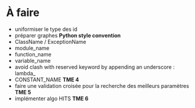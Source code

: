 
# À faire

* uniformiser le type des id
* préparer graphes
__Python style convention__
* ClassName / ExceptionName
* module_name
* function_name
* variable_name
* avoid clash with reserved keyword by appending an underscore : lambda_
* CONSTANT_NAME
__TME 4__
* faire une validation croisée pour la recherche des meilleurs paramètres
__TME 5__
* implémenter algo HITS
__TME 6__

